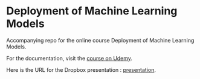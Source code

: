 # Deployment of Machine Learning Models
Accompanying repo for the online course Deployment of Machine Learning Models.

For the documentation, visit the [course on Udemy](https://www.udemy.com/deployment-of-machine-learning-models/?couponCode=TIDREPO).


Here is the URL for the Dropbox presentation : [presentation](https://www.dropbox.com/sh/effzx0nmstqcr2e/AAB4sB33hv5jULKj-6cj3XqQa?dl=0).
